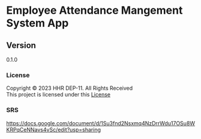 # Employee Attendance Mangement System App

## Version
0.1.0

### License
Copyright &copy; 2023 HHR DEP-11. All Rights Received<br>
This project is licensed under this [License](License.txt)

### SRS
https://docs.google.com/document/d/1Su3fnd2Nsxmq4NzDrrWdu17OSu8WKRPqCeNNavs4vSc/edit?usp=sharing

